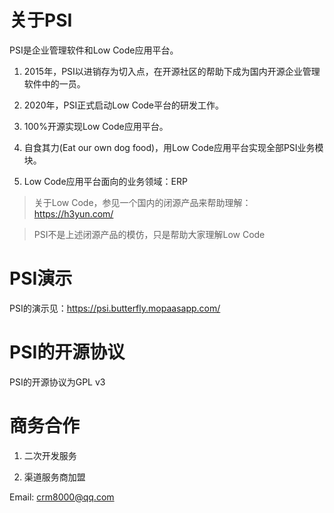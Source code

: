 # 关于PSI

PSI是企业管理软件和Low Code应用平台。

1. 2015年，PSI以进销存为切入点，在开源社区的帮助下成为国内开源企业管理软件中的一员。

2. 2020年，PSI正式启动Low Code平台的研发工作。

3. 100%开源实现Low Code应用平台。

4. 自食其力(Eat our own dog food)，用Low Code应用平台实现全部PSI业务模块。

5. Low Code应用平台面向的业务领域：ERP

> 关于Low Code，参见一个国内的闭源产品来帮助理解：https://h3yun.com/

> PSI不是上述闭源产品的模仿，只是帮助大家理解Low Code

# PSI演示

PSI的演示见：<a target="_blank" href="https://psi.butterfly.mopaasapp.com/">https://psi.butterfly.mopaasapp.com/</a>

# PSI的开源协议

PSI的开源协议为GPL v3

# 商务合作
1. 二次开发服务

2. 渠道服务商加盟

Email: crm8000@qq.com
